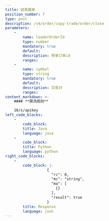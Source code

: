 ```yaml
---
title: 结束跟单
position_number: 7
type: post
description: /v4/order/copy-trade/order/close
parameters:
    -
        name: leaderOrderId
        type: number
        mandatory: true
        default:
        description: 带单订单id
        ranges:
    -
        name: symbol
        type: string
        mandatory: true
        default:
        description: 交易对
        ranges:
content_markdown: >-
    #### **限流规则**

    10/s/apikey
left_code_blocks:
    -
        code_block:
        title: Java
        language: java
    -
        code_block:
        title: Python
        language: python
right_code_blocks:
    -
        code_block: |-
                   {
                     "rc": 0,
                     "mc": "string",
                     "ma": [
                       {}
                     ],
                     "result": true
                   }
        title: Response
        language: json
---
```

